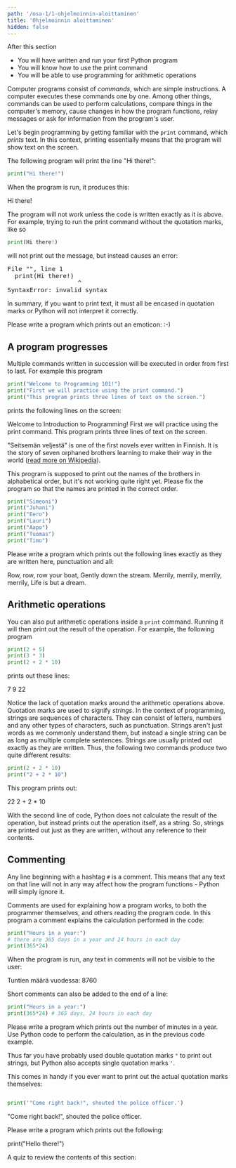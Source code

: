 ```yaml
---
path: '/osa-1/1-ohjelmoinnin-aloittaminen'
title: 'Ohjelmoinnin aloittaminen'
hidden: false
---
```


<text-box variant='learningObjectives' name='Learning objectives'>

After this section

- You will have written and run your first Python program
- You will know how to use the print command 
- You will be able to use programming for arithmetic operations

</text-box>

Computer programs consist of _commands_, which are simple instructions. A computer executes these commands one by one. Among other things, commands can be used to perform calculations, compare things in the computer's memory, cause changes in how the program functions, relay messages or ask for information from the program's user.

Let's begin programming by getting familiar with the `print` command, which _prints_ text. In this context, printing essentially means that the program will show text on the screen.

The following program will print the line "Hi there!":

```python
print("Hi there!")
```

When the program is run, it produces this:

<sample-output>

Hi there!

</sample-output>

The program will not work unless the code is written exactly as it is above. For example, trying to run the print command without the quotation marks, like so

```python
print(Hi there!)
```

will not print out the message, but instead causes an error:

<sample-output>

<pre>
File "<stdin>", line 1
  print(Hi there!)
                   ^
SyntaxError: invalid syntax
</pre>

</sample-output>

In summary, if you want to print text, it must all be encased in quotation marks or Python will not interpret it correctly.

<in-browser-programming-exercise name="Emoticon" tmcname="part01-01_emoticon" height="300px">

Please write a program which prints out an emoticon: :-)

</in-browser-programming-exercise>

## A program progresses

Multiple commands written in succession will be executed in order from first to last.
For example this program

```python
print("Welcome to Programming 101!") 
print("First we will practice using the print command.")
print("This program prints three lines of text on the screen.")
```
prints the following lines on the screen:

<sample-output>

Welcome to Introduction to Programming!
First we will practice using the print command.
This program prints three lines of text on the screen.

</sample-output>

<in-browser-programming-exercise name="Fix the code: Seven Brothers" tmcname="part01-02_seven_brothers">

"Seitsemän veljestä" is one of the first novels ever written in Finnish. It is the story of seven orphaned brothers learning to make their way in the world ([read more on Wikipedia](https://en.wikipedia.org/wiki/Seitsem%C3%A4n_veljest%C3%A4)). 

This program is supposed to print out the names of the brothers in alphabetical order, but it's not working quite right yet. Please fix the program so that the names are printed in the correct order.


```python
print("Simeoni")
print("Juhani")
print("Eero")
print("Lauri")
print("Aapo")
print("Tuomas")
print("Timo")
```

</in-browser-programming-exercise>


<in-browser-programming-exercise name="Row, Row, Row Your Boat" tmcname="part01-03_row_your_boat">

Please write a program which prints out the following lines exactly as they are written here, punctuation and all: 

<sample-output>

Row, row, row your boat,
Gently down the stream.
Merrily, merrily, merrily, merrily,
Life is but a dream.

</sample-output>

</in-browser-programming-exercise>


## Arithmetic operations

You can also put arithmetic operations inside a `print` command. Running it will then print out the result of the operation. For example, the following program

```python
print(2 + 5)
print(3 * 3)
print(2 + 2 * 10)
```
prints out these lines:

<sample-output>

7
9
22

</sample-output>

Notice the lack of quotation marks around the arithmetic operations above. Quotation marks are used to signify _strings_. In the context of programming, strings are sequences of characters. They can consist of letters, numbers and any other types of characters, such as punctuation. Strings aren't just words as we commonly understand them, but instead a single string can be as long as multiple complete sentences. 
Strings are usually printed out exactly as they are written. Thus, the following two commands produce two quite different results:

```python
print(2 + 2 * 10)
print("2 + 2 * 10")
```

This program prints out:

<sample-output>

22
2 + 2 * 10

</sample-output>

With the second line of code, Python does not calculate the result of the operation, but instead prints out the operation itself, as a string. 
So, strings are printed out just as they are written, without any reference to their contents.

## Commenting

Any line beginning with a hashtag `#` is a comment. This means that any text on that line will not in any way affect how the program functions - Python will simply ignore it.

Comments are used for explaining how a program works, to both the programmer themselves, and others reading the program code. In this program a comment explains the calculation performed in the code: 

```python
print("Hours in a year:")
# there are 365 days in a year and 24 hours in each day
print(365*24)
```

When the program is run, any text in comments will not be visible to the user:

<sample-output>

Tuntien määrä vuodessa:
8760

</sample-output>

Short comments can also be added to the end of a line: 

```python
print("Hours in a year:")
print(365*24) # 365 days, 24 hours in each day
```

<in-browser-programming-exercise name="Minutes in a year" tmcname="part01-04_minutes_in_a_year">

Please write a program which prints out the number of minutes in a year. Use Python code to perform the calculation, as in the previous code example. 

</in-browser-programming-exercise>

<in-browser-programming-exercise name="Print some code" tmcname="part01-05_print_code">

Thus far you have probably used double quotation marks `"` to print out strings, but Python also accepts single quotation marks `'`.

This comes in handy if you ever want to print out the actual quotation marks themselves:

```python

print('"Come right back!", shouted the police officer.')

```

<sample-output>

"Come right back!", shouted the police officer.

</sample-output>

Please write a program which prints out the following:

<sample-output>

print("Hello there!")

</sample-output>



</in-browser-programming-exercise>




A quiz to review the contents of this section:

<quiz id="f1d6d205-dfd6-5c6f-b148-b332dfd64289"></quiz>
